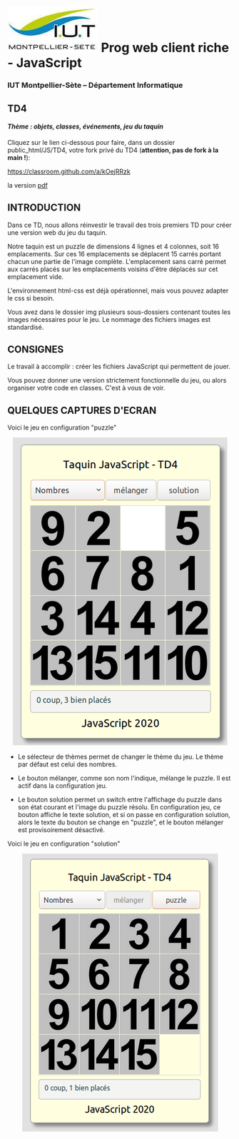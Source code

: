 # ![](ressources/logo.jpeg) Prog web client riche - JavaScript

### IUT Montpellier-Sète – Département Informatique

## TD4
#### _Thème : objets, classes, événements, jeu du taquin_

Cliquez sur le lien ci-dessous pour faire, dans un dossier public_html/JS/TD4, votre fork privé du TD4 (**attention, pas de fork à la main !**):

https://classroom.github.com/a/kOejRRzk

la version [pdf](ressources/td4.pdf)

## INTRODUCTION

Dans ce TD, nous allons réinvestir le travail des trois premiers TD pour créer une version web du jeu du taquin. 

Notre taquin est un puzzle de dimensions 4 lignes et 4 colonnes, soit 16 emplacements. Sur ces 16 emplacements se déplacent 15 carrés portant chacun une partie de l'image complète. L'emplacement sans carré permet aux carrés placés sur les emplacements voisins d'être déplacés sur cet emplacement vide.

L'environnement html-css est déjà opérationnel, mais vous pouvez adapter le css si besoin. 

Vous avez dans le dossier img plusieurs sous-dossiers contenant toutes les images nécessaires pour le jeu. Le nommage des fichiers images est standardisé.  


## CONSIGNES

Le travail à accomplir : créer les fichiers JavaScript qui permettent de jouer. 

Vous pouvez donner une version strictement fonctionnelle du jeu, ou alors organiser votre code en classes. C'est à vous de voir.


## QUELQUES CAPTURES D'ECRAN

Voici le jeu en configuration "puzzle"

<p align="center">
   <img src="ressources/img0.png">
</p>

+ Le sélecteur de thèmes permet de changer le thème du jeu. Le thème par défaut est celui des nombres.

+ Le bouton mélanger, comme son nom l'indique, mélange le puzzle. Il est actif dans la configuration jeu.

+ Le bouton solution permet un switch entre l'affichage du puzzle dans son état courant et l'image du puzzle résolu. En configuration jeu, ce bouton affiche le texte solution, et si on passe en configuration solution, alors le texte du bouton se change en "puzzle", et le bouton mélanger est provisoirement désactivé.

Voici le jeu en configuration "solution"

<p align="center">
   <img src="ressources/img0_1.png">
</p>


